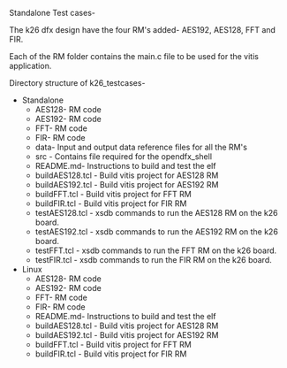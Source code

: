 Standalone Test cases-

The k26 dfx design have the four RM's added- AES192, AES128, FFT and FIR.

Each of the RM folder contains the main.c file to be used for the vitis application.

Directory structure of k26_testcases-

* Standalone
	* AES128- RM code
	* AES192- RM code
	* FFT- RM code
	* FIR- RM code
	* data- Input and output data reference files for all the RM's
	* src - Contains file required for the opendfx_shell
	* README.md- Instructions to build and test the elf
	* buildAES128.tcl - Build vitis project for AES128 RM
	* buildAES192.tcl - Build vitis project for AES192 RM
	* buildFFT.tcl - Build vitis project for FFT RM
	* buildFIR.tcl - Build vitis project for FIR RM
	* testAES128.tcl - xsdb commands to run the AES128 RM on the k26 board. 
	* testAES192.tcl - xsdb commands to run the AES192 RM on the k26 board. 
	* testFFT.tcl - xsdb commands to run the FFT RM on the k26 board. 
	* testFIR.tcl - xsdb commands to run the FIR RM on the k26 board. 
* Linux
	* AES128- RM code
	* AES192- RM code
	* FFT- RM code
	* FIR- RM code
	* README.md- Instructions to build and test the elf
	* buildAES128.tcl - Build vitis project for AES128 RM
	* buildAES192.tcl - Build vitis project for AES192 RM
	* buildFFT.tcl - Build vitis project for FFT RM
	* buildFIR.tcl - Build vitis project for FIR RM
